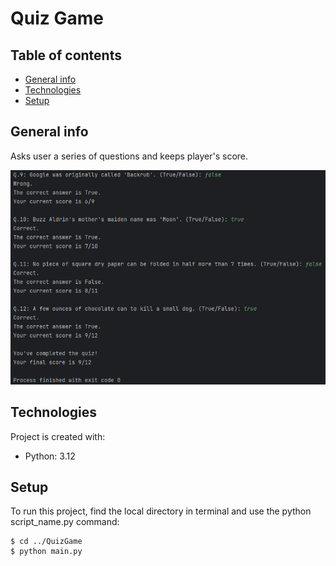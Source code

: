 # Quiz Game

## Table of contents
* [General info](#general-info)
* [Technologies](#technologies)
* [Setup](#setup)

## General info
Asks user a series of questions and keeps player's score.

![quizgame](quizgame.PNG)
	
## Technologies
Project is created with:
* Python: 3.12
	
## Setup
To run this project, find the local directory in terminal and use the python script_name.py command:
```
$ cd ../QuizGame
$ python main.py
```